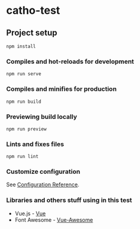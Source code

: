 # catho-test

## Project setup
```
npm install
```

### Compiles and hot-reloads for development
```
npm run serve
```

### Compiles and minifies for production
```
npm run build
```

### Previewing build locally
```
npm run preview
```

### Lints and fixes files
```
npm run lint
```

### Customize configuration
See [Configuration Reference](https://cli.vuejs.org/config/).

### Libraries and others stuff using in this test
- Vue.js - [Vue](https://github.com/Justineo/vue-awesome)
- Font Awesome - [Vue-Awesome](https://github.com/Justineo/vue-awesome)
